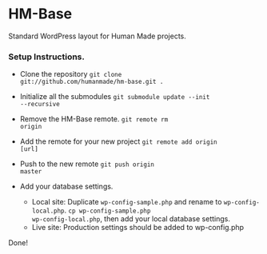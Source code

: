 HM-Base
=======

Standard WordPress layout for Human Made projects.

### Setup Instructions.

* Clone the repository <code>git clone git://github.com/humanmade/hm-base.git .</code>
* Initialize all the submodules <code>git submodule update --init --recursive</code>
* Remove the HM-Base remote. <code>git remote rm origin</code>
* Add the remote for your new project <code>git remote add origin [url]</code>
* Push to the new remote <code>git push origin master</code>

* Add your database settings. 
	* Local site: Duplicate <code>wp-config-sample.php</code> and rename to <code>wp-config-local.php</code>. <code>cp wp-config-sample.php wp-config-local.php</code>, then add your local database settings. 
	* Live site:  Production settings should be added to wp-config.php
	
Done!